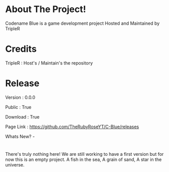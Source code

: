 # About The Project!
Codename Blue is a game development project Hosted and Maintained by TripleR

# Credits
TripleR : Host's / Maintain's the repository

# Release
Version    : 0.0.0
 
Public    : True
 
Download  : True
 
Page Link : https://github.com/TheRubyRoseYT/C-Blue/releases

Whats New? -
#
There's truly nothing here! We are still working to have a first version but for now this is an empty project. A fish in the sea, A grain of sand, A star in the universe.
